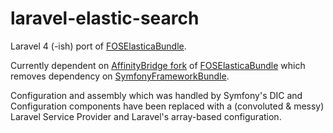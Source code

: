laravel-elastic-search
======================

Laravel 4 (-ish) port of [FOSElasticaBundle].

Currently dependent on [AffinityBridge fork](https://github.com/affinitybridge/FOSElasticaBundle) of [FOSElasticaBundle] which removes dependency on [SymfonyFrameworkBundle].

Configuration and assembly which was handled by Symfony's DIC and Configuration components have been replaced with a (convoluted & messy) Laravel Service Provider and Laravel's array-based configuration.

[FOSElasticaBundle]: https://github.com/FriendsOfSymfony/FOSElasticaBundle "Friends of Symfony Elastica Bundle"
[SymfonyFrameworkBundle]: https://github.com/symfony/FrameworkBundle "Symfony Framework Bundle"
